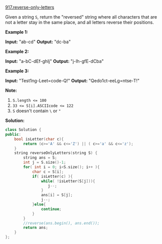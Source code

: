 [917.reverse-only-letters](https://leetcode.com/problems/reverse-only-letters/)  

Given a string `S`, return the "reversed" string where all characters that are not a letter stay in the same place, and all letters reverse their positions.

**Example 1:**

**Input:** "ab-cd"
**Output:** "dc-ba"

**Example 2:**

**Input:** "a-bC-dEf-ghIj"
**Output:** "j-Ih-gfE-dCba"

**Example 3:**

**Input:** "Test1ng-Leet=code-Q!"
**Output:** "Qedo1ct-eeLg=ntse-T!"

**Note:**

1.  `S.length <= 100`
2.  `33 <= S[i].ASCIIcode <= 122` 
3.  `S` doesn't contain `\` or `"`  



**Solution:**  

```cpp
class Solution {
public:
    bool isLetter(char c){
        return (c>='A' && c<='Z') || ( c>='a' && c<='z');
    }
    string reverseOnlyLetters(string S) {
        string ans = S;
        int j = S.size()-1;
        for( int i = 0; i<S.size(); i++ ){
            char c = S[i];
            if( isLetter(c) ){
                while( !isLetter(S[j])){
                   j--;
                }
                ans[i] = S[j];
                j--;
            }else{
                continue;
            }
        }
        //reverse(ans.begin(), ans.end());
        return ans;
    }
};
```
      